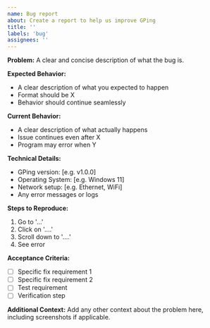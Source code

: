 ```yaml
---
name: Bug report
about: Create a report to help us improve GPing
title: ''
labels: 'bug'
assignees: ''
---
```


**Problem:**
A clear and concise description of what the bug is.

**Expected Behavior:**
- A clear description of what you expected to happen
- Format should be X
- Behavior should continue seamlessly

**Current Behavior:**
- A clear description of what actually happens
- Issue continues even after X
- Program may error when Y

**Technical Details:**
- GPing version: [e.g. v1.0.0]
- Operating System: [e.g. Windows 11]
- Network setup: [e.g. Ethernet, WiFi]
- Any error messages or logs

**Steps to Reproduce:**
1. Go to '...'
2. Click on '....'
3. Scroll down to '....'
4. See error

**Acceptance Criteria:**
- [ ] Specific fix requirement 1
- [ ] Specific fix requirement 2
- [ ] Test requirement
- [ ] Verification step

**Additional Context:**
Add any other context about the problem here, including screenshots if applicable.

